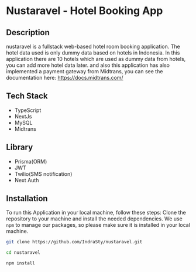 # Nustaravel - Hotel Booking App
## Description
nustaravel is a fullstack web-based hotel room booking application. The hotel data used is only dummy data based on hotels in Indonesia. In this application there are 10 hotels which are used as dummy data from hotels, you can add more hotel data later. and also this application has also implemented a payment gateway from Midtrans, you can see the documentation here: https://docs.midtrans.com/
## Tech Stack
- TypeScript
- NextJs
- MySQL
- Midtrans

## Library
- Prisma(ORM)
- JWT
- Twilio(SMS notification)
- Next Auth
## Installation
To run this Application in your local machine, follow these steps:
Clone the repository to your machine and install the needed dependencies. We use `npm` to manage our packages, so please make sure it is installed in your local machine.
```bash
git clone https://github.com/IndraSty/nustaravel.git

cd nustaravel

npm install
```

